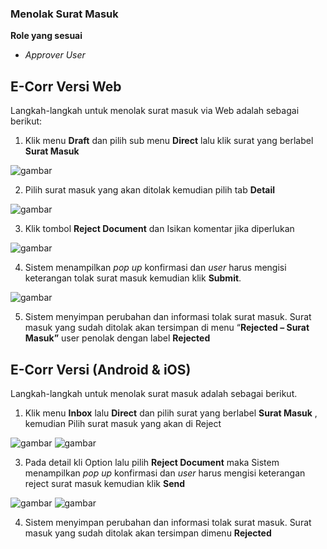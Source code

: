 ### **Menolak Surat Masuk**

**Role yang sesuai**

- *Approver User*

## **E-Corr Versi Web**

Langkah-langkah untuk menolak surat masuk via Web adalah sebagai berikut:

1.    Klik menu **Draft** dan pilih sub menu **Direct** lalu klik surat yang berlabel **Surat Masuk**

![gambar](SuratMasuk/SM_Web/SM-13.png)

2.    Pilih surat masuk yang akan ditolak kemudian pilih tab **Detail**

![gambar](SuratMasuk/SM_Web/SM-14.png)

3.    Klik tombol **Reject Document** dan Isikan komentar jika diperlukan

![gambar](SuratMasuk/SM_Web/SM-16.png)

4.    Sistem menampilkan _pop up_ konfirmasi dan _user_ harus mengisi keterangan tolak surat masuk kemudian klik **Submit**.

![gambar](SuratMasuk/SM_Web/SM-14.png)

5.    Sistem menyimpan perubahan dan informasi tolak surat masuk. Surat masuk yang sudah ditolak akan tersimpan di menu “**Rejected – Surat Masuk”** user penolak dengan label **Rejected**


## **E-Corr Versi (Android & iOS)**

Langkah-langkah untuk menolak surat masuk adalah sebagai berikut.

1. Klik menu **Inbox** lalu **Direct** dan pilih surat yang berlabel **Surat Masuk** , kemudian Pilih surat masuk yang akan di Reject
   
![gambar](SuratMasuk/SM_Android/TolakSM/02A01.jp) ![gambar](SuratMasuk/SM_Android/TolakSM/02A02.jpg)

3. Pada detail kli Option lalu pilih **Reject Document** maka Sistem menampilkan _pop up_ konfirmasi dan _user_ harus mengisi keterangan reject surat masuk kemudian klik **Send**
   
![gambar](SuratMasuk/SM_Android/TolakSM/02A03.jpg) ![gambar](SuratMasuk/SM_Android/TolakSM/02A04.jpg)

4. Sistem menyimpan perubahan dan informasi tolak surat masuk. Surat masuk yang sudah ditolak akan tersimpan dimenu **Rejected**
